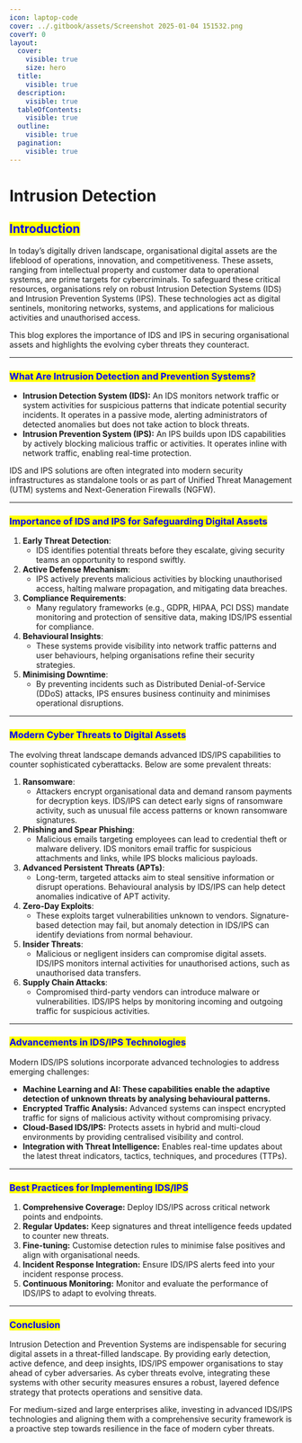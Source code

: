```yaml
---
icon: laptop-code
cover: ../.gitbook/assets/Screenshot 2025-01-04 151532.png
coverY: 0
layout:
  cover:
    visible: true
    size: hero
  title:
    visible: true
  description:
    visible: true
  tableOfContents:
    visible: true
  outline:
    visible: true
  pagination:
    visible: true
---
```


# Intrusion Detection

## <mark style="color:blue;">**Introduction**</mark>

In today’s digitally driven landscape, organisational digital assets are the lifeblood of operations, innovation, and competitiveness. These assets, ranging from intellectual property and customer data to operational systems, are prime targets for cybercriminals. To safeguard these critical resources, organisations rely on robust Intrusion Detection Systems (IDS) and Intrusion Prevention Systems (IPS). These technologies act as digital sentinels, monitoring networks, systems, and applications for malicious activities and unauthorised access.

This blog explores the importance of IDS and IPS in securing organisational assets and highlights the evolving cyber threats they counteract.

***

### <mark style="color:blue;">**What Are Intrusion Detection and Prevention Systems?**</mark>

* **Intrusion Detection System (IDS):** An IDS monitors network traffic or system activities for suspicious patterns that indicate potential security incidents. It operates in a passive mode, alerting administrators of detected anomalies but does not take action to block threats.
* **Intrusion Prevention System (IPS):** An IPS builds upon IDS capabilities by actively blocking malicious traffic or activities. It operates inline with network traffic, enabling real-time protection.

IDS and IPS solutions are often integrated into modern security infrastructures as standalone tools or as part of Unified Threat Management (UTM) systems and Next-Generation Firewalls (NGFW).

***

### <mark style="color:blue;">**Importance of IDS and IPS for Safeguarding Digital Assets**</mark>

1. **Early Threat Detection**:
   * IDS identifies potential threats before they escalate, giving security teams an opportunity to respond swiftly.
2. **Active Defense Mechanism**:
   * IPS actively prevents malicious activities by blocking unauthorised access, halting malware propagation, and mitigating data breaches.
3. **Compliance Requirements**:
   * Many regulatory frameworks (e.g., GDPR, HIPAA, PCI DSS) mandate monitoring and protection of sensitive data, making IDS/IPS essential for compliance.
4. **Behavioural Insights**:
   * These systems provide visibility into network traffic patterns and user behaviours, helping organisations refine their security strategies.
5. **Minimising Downtime**:
   * By preventing incidents such as Distributed Denial-of-Service (DDoS) attacks, IPS ensures business continuity and minimises operational disruptions.

***

### <mark style="color:blue;">**Modern Cyber Threats to Digital Assets**</mark>

The evolving threat landscape demands advanced IDS/IPS capabilities to counter sophisticated cyberattacks. Below are some prevalent threats:

1. **Ransomware**:
   * Attackers encrypt organisational data and demand ransom payments for decryption keys. IDS/IPS can detect early signs of ransomware activity, such as unusual file access patterns or known ransomware signatures.
2. **Phishing and Spear Phishing**:
   * Malicious emails targeting employees can lead to credential theft or malware delivery. IDS monitors email traffic for suspicious attachments and links, while IPS blocks malicious payloads.
3. **Advanced Persistent Threats (APTs)**:
   * Long-term, targeted attacks aim to steal sensitive information or disrupt operations. Behavioural analysis by IDS/IPS can help detect anomalies indicative of APT activity.
4. **Zero-Day Exploits**:
   * These exploits target vulnerabilities unknown to vendors. Signature-based detection may fail, but anomaly detection in IDS/IPS can identify deviations from normal behaviour.
5. **Insider Threats**:
   * Malicious or negligent insiders can compromise digital assets. IDS/IPS monitors internal activities for unauthorised actions, such as unauthorised data transfers.
6. **Supply Chain Attacks**:
   * Compromised third-party vendors can introduce malware or vulnerabilities. IDS/IPS helps by monitoring incoming and outgoing traffic for suspicious activities.

***

### <mark style="color:blue;">**Advancements in IDS/IPS Technologies**</mark>

Modern IDS/IPS solutions incorporate advanced technologies to address emerging challenges:

* **Machine Learning and AI: These capabilities enable the adaptive detection of unknown threats by analysing behavioural patterns.**
* **Encrypted Traffic Analysis:** Advanced systems can inspect encrypted traffic for signs of malicious activity without compromising privacy.
* **Cloud-Based IDS/IPS:** Protects assets in hybrid and multi-cloud environments by providing centralised visibility and control.
* **Integration with Threat Intelligence:** Enables real-time updates about the latest threat indicators, tactics, techniques, and procedures (TTPs).

***

### <mark style="color:blue;">**Best Practices for Implementing IDS/IPS**</mark>

1. **Comprehensive Coverage:** Deploy IDS/IPS across critical network points and endpoints.
2. **Regular Updates:** Keep signatures and threat intelligence feeds updated to counter new threats.
3. **Fine-tuning:** Customise detection rules to minimise false positives and align with organisational needs.
4. **Incident Response Integration:** Ensure IDS/IPS alerts feed into your incident response process.
5. **Continuous Monitoring:** Monitor and evaluate the performance of IDS/IPS to adapt to evolving threats.

***

### <mark style="color:blue;">**Conclusion**</mark>

Intrusion Detection and Prevention Systems are indispensable for securing digital assets in a threat-filled landscape. By providing early detection, active defence, and deep insights, IDS/IPS empower organisations to stay ahead of cyber adversaries. As cyber threats evolve, integrating these systems with other security measures ensures a robust, layered defence strategy that protects operations and sensitive data.

For medium-sized and large enterprises alike, investing in advanced IDS/IPS technologies and aligning them with a comprehensive security framework is a proactive step towards resilience in the face of modern cyber threats.

